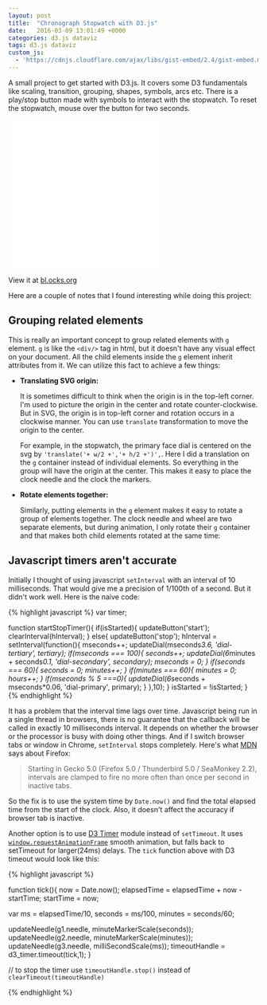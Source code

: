 ```yaml
---
layout: post
title:  "Chronograph Stopwatch with D3.js"
date:   2016-03-09 13:01:49 +0000
categories: d3.js dataviz
tags: d3.js dataviz
custom_js:
  - 'https://cdnjs.cloudflare.com/ajax/libs/gist-embed/2.4/gist-embed.min.js'
---
```



A small project to get started with D3.js. It covers some D3 fundamentals like scaling, transition, grouping, shapes, symbols, arcs etc. There is a play/stop button made with symbols to interact with the stopwatch. To reset the stopwatch, mouse over the button for two seconds.


<iframe sandbox="allow-scripts allow-forms allow-same-origin" src="demo/stopwatch.html" marginwidth="0" marginheight="0" style="height:300px;border:none;" scrolling="no"></iframe>

View it at [bl.ocks.org](http://bl.ocks.org/hassansin/b140fcba99f126299eae)



Here are a couple of notes that I found interesting while doing this project:

## Grouping related elements

This is really an important concept to group related elements with `g` element. `g` is like the `<div/>` tag in html, but it doesn't have any visual effect on your document. All the child elements inside the `g` element inherit attributes from it. We can utilize this fact to achieve a few things:

- **Translating SVG origin:**

    It is sometimes difficult to think when the origin is in the top-left corner. I'm used to picture the origin in the center and rotate counter-clockwise. But in SVG, the origin is in top-left corner and rotation occurs in a clockwise manner. You can use `translate` transformation to move the origin to the center.

    For example, in the stopwatch, the primary face dial is centered on the svg by `'translate('+ w/2 +','+ h/2 +')',`. Here I did a translation on the `g` container instead of individual elements. So everything in the group will have the origin at the center. This makes it easy to place the clock needle and the clock the markers.

    <div data-gist-show-spinner="true" data-gist-file="stopwatch.js" data-gist-id="b140fcba99f126299eae" data-gist-line="129-135"></div>

- **Rotate elements together:**

    Similarly, putting elements in the `g` element makes it easy to rotate a group of elements together. The clock needle and wheel are two separate elements, but during animation, I only rotate their `g` container and that makes both child elements rotated at the same time:


    <div data-gist-show-spinner="true" data-gist-file="stopwatch.js" data-gist-id="b140fcba99f126299eae" data-gist-line="439-460" data-gist-highlight-line="442"></div>


## Javascript timers aren't accurate

Initially I thought of using javascript `setInterval` with an interval of 10 milliseconds. That would give me a precision of  1/100th of a second. But it didn't work well. Here is the naive code:

{% highlight javascript %}
var timer;

function startStopTimer(){
  if(isStarted){
    updateButton('start');
    clearInterval(hInterval);
  }
  else{
    updateButton('stop');
    hInterval = setInterval(function(){
      mseconds++;
      updateDial(mseconds*3.6, 'dial-tertiary', tertiary);
      if(mseconds === 100){
        seconds++;
        updateDial(6*minutes + seconds*0.1, 'dial-secondary', secondary);
        mseconds = 0;
      }
      if(seconds === 60){
        seconds = 0;
        minutes++;
      }
      if(minutes === 60){
        minutes = 0;
        hours++;
      }
      if(mseconds % 5 ===0){
        updateDial(6*seconds + mseconds*0.06, 'dial-primary', primary);
      }
    },10);
  }
  isStarted = !isStarted;
}
{% endhighlight %}

It has a problem that the interval time lags over time. Javascript being run in a single thread in browsers, there is no guarantee that the callback will be called in exactly 10 milliseconds interval. It depends on whether the browser or the processor is busy with doing other things. And if I switch browser tabs or window in Chrome, `setInterval` stops completely. Here's what [MDN](https://developer.mozilla.org/en-US/docs/Web/API/WindowTimers/setInterval#Inactive_tabs) says about Firefox:

> Starting in Gecko 5.0 (Firefox 5.0 / Thunderbird 5.0 / SeaMonkey 2.2), intervals are clamped to fire no more often than once per second in inactive tabs.

So the fix is to use the system time by `Date.now()` and find the total elapsed time from the start of the clock. Also, it doesn't affect the accuracy if browser tab is inactive.


<div data-gist-show-spinner="true" data-gist-file="stopwatch.js" data-gist-id="b140fcba99f126299eae" data-gist-line="391-405"></div>

Another option is to use [D3 Timer](https://github.com/d3/d3-timer) module instead of `setTimeout`. It uses [`window.requestAnimationFrame`](https://developer.mozilla.org/en-US/docs/Web/API/window/requestAnimationFrame) smooth animation, but falls back to setTimeout for larger(24ms) delays. The `tick` function above with D3 timeout would look like this:

{% highlight javascript %}

function tick(){
  now = Date.now();
  elapsedTime = elapsedTime + now - startTime;
  startTime = now;

  var ms = elapsedTime/10,
      seconds = ms/100,
      minutes = seconds/60;

  updateNeedle(g1.needle, minuteMarkerScale(seconds));
  updateNeedle(g2.needle, minuteMarkerScale(minutes));
  updateNeedle(g3.needle, milliSecondScale(ms));
  timeoutHandle = d3_timer.timeout(tick,1);
}

// to stop the timer use `timeoutHandle.stop()` instead of `clearTimeout(timeoutHandle)`

{% endhighlight %}